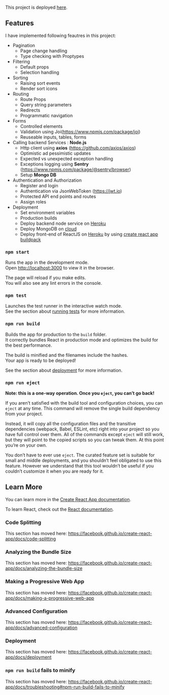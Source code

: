 This project is deployed [here](https://desolate-headland-28492.herokuapp.com/).

## Features

I have implemented following feautres in this project:
* Pagination
  * Page change handling
  * Type checking with Proptypes
* Filtering
  * Default props
  * Selection handling
* Sorting
  * Raising sort events
  * Render sort icons
* Routing
  * Route Props
  * Query string parameters
  * Redirects
  * Programmatic navigation
* Forms
  * Controlled elements
  * Validation using Joi(https://www.npmjs.com/package/joi)
  * Reuseable inputs, tables, forms
* Calling backend Services : **Node.js**
  * Http client using **axios** (https://github.com/axios/axios)
  * Optimistic ad pessimistic updates
  * Expected vs unexpected exception handling
  * Exceptions logging using **Sentry** (https://www.npmjs.com/package/@sentry/browser)
  * Setup **Mongo DB**
* Authentication and Authorization
  * Register and login
  * Authentication via JsonWebToken (https://jwt.io)
  * Protected API end points and routes
  * Assign roles
* Deployment
  * Set environment variables
  * Production builds
  * Deploy backend node service on [Heroku](https://dashboard.heroku.com)
  * Deploy MongoDB on [cloud](https://cloud.mongodb.com/)
  * Deploy front-end of ReactJS on [Heroku](https://dashboard.heroku.com) by using [create react app buildpack](https://github.com/mars/create-react-app-buildpack)
  

### `npm start`

Runs the app in the development mode.<br />
Open [http://localhost:3000](http://localhost:3000) to view it in the browser.

The page will reload if you make edits.<br />
You will also see any lint errors in the console.

### `npm test`

Launches the test runner in the interactive watch mode.<br />
See the section about [running tests](https://facebook.github.io/create-react-app/docs/running-tests) for more information.

### `npm run build`

Builds the app for production to the `build` folder.<br />
It correctly bundles React in production mode and optimizes the build for the best performance.

The build is minified and the filenames include the hashes.<br />
Your app is ready to be deployed!

See the section about [deployment](https://facebook.github.io/create-react-app/docs/deployment) for more information.

### `npm run eject`

**Note: this is a one-way operation. Once you `eject`, you can’t go back!**

If you aren’t satisfied with the build tool and configuration choices, you can `eject` at any time. This command will remove the single build dependency from your project.

Instead, it will copy all the configuration files and the transitive dependencies (webpack, Babel, ESLint, etc) right into your project so you have full control over them. All of the commands except `eject` will still work, but they will point to the copied scripts so you can tweak them. At this point you’re on your own.

You don’t have to ever use `eject`. The curated feature set is suitable for small and middle deployments, and you shouldn’t feel obligated to use this feature. However we understand that this tool wouldn’t be useful if you couldn’t customize it when you are ready for it.

## Learn More

You can learn more in the [Create React App documentation](https://facebook.github.io/create-react-app/docs/getting-started).

To learn React, check out the [React documentation](https://reactjs.org/).

### Code Splitting

This section has moved here: https://facebook.github.io/create-react-app/docs/code-splitting

### Analyzing the Bundle Size

This section has moved here: https://facebook.github.io/create-react-app/docs/analyzing-the-bundle-size

### Making a Progressive Web App

This section has moved here: https://facebook.github.io/create-react-app/docs/making-a-progressive-web-app

### Advanced Configuration

This section has moved here: https://facebook.github.io/create-react-app/docs/advanced-configuration

### Deployment

This section has moved here: https://facebook.github.io/create-react-app/docs/deployment

### `npm run build` fails to minify

This section has moved here: https://facebook.github.io/create-react-app/docs/troubleshooting#npm-run-build-fails-to-minify
